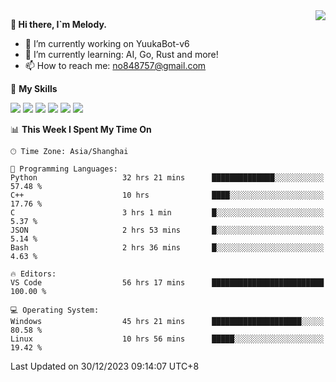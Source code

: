 <a href="#">
  <img align="right" src="https://github-readme-stats.vercel.app/api?username=melodyyuuka&count_private=true&show_icons=true" />
</a>

**👋 Hi there, I`m Melody.**

- 🔭 I’m currently working on YuukaBot-v6
- 🌱 I’m currently learning: AI, Go, Rust and more!
- 📫 How to reach me: no848757@gmail.com

🌟 **My Skills** 

![](https://img.shields.io/badge/-Python-3e74a2?style=flat-square&logo=Python&logoColor=fff)
![](https://img.shields.io/badge/-Java-007396?style=flat-square&logo=OpenJDK&logoColor=fff)
![](https://img.shields.io/badge/-Node.js-339933?style=flat-square&logo=Node.js&logoColor=fff)
![](https://img.shields.io/badge/-Git-f05032?style=flat-square&logo=git&logoColor=fff)
![](https://img.shields.io/badge/-PostgreSQL-4169e1?style=flat-square&logo=PostgreSQL&logoColor=fff)
![](https://img.shields.io/badge/-VSCode-007acc?style=flat-square&logo=Visual-Studio-Code&logoColor=fff)


<!--START_SECTION:waka-->
📊 **This Week I Spent My Time On** 

```text
🕑︎ Time Zone: Asia/Shanghai

💬 Programming Languages: 
Python                   32 hrs 21 mins      ██████████████░░░░░░░░░░░   57.48 % 
C++                      10 hrs              ████░░░░░░░░░░░░░░░░░░░░░   17.76 % 
C                        3 hrs 1 min         █░░░░░░░░░░░░░░░░░░░░░░░░    5.37 % 
JSON                     2 hrs 53 mins       █░░░░░░░░░░░░░░░░░░░░░░░░    5.14 % 
Bash                     2 hrs 36 mins       █░░░░░░░░░░░░░░░░░░░░░░░░    4.63 % 

🔥 Editors: 
VS Code                  56 hrs 17 mins      █████████████████████████   100.00 % 

💻 Operating System: 
Windows                  45 hrs 21 mins      ████████████████████░░░░░   80.58 % 
Linux                    10 hrs 56 mins      █████░░░░░░░░░░░░░░░░░░░░   19.42 % 
```


 Last Updated on 30/12/2023 09:14:07 UTC+8
<!--END_SECTION:waka-->
